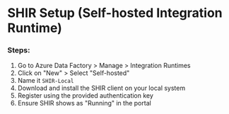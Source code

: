 # SHIR Setup (Self-hosted Integration Runtime)

### Steps:
1. Go to Azure Data Factory > Manage > Integration Runtimes
2. Click on "New" > Select "Self-hosted"
3. Name it `SHIR-Local`
4. Download and install the SHIR client on your local system
5. Register using the provided authentication key
6. Ensure SHIR shows as "Running" in the portal